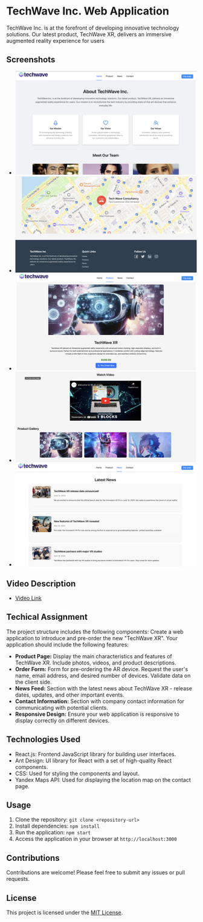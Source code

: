 # TechWave Inc. Web Application

TechWave Inc. is at the forefront of developing innovative technology solutions. Our latest product, TechWave XR, delivers an immersive augmented reality experience for users

## Screenshots

- ![screen](https://github.com/temirgaziev/situational_task_5/blob/main/src/screens/21.png)
- ![screen](https://github.com/temirgaziev/situational_task_5/blob/main/src/screens/22.png)
- ![screen](https://github.com/temirgaziev/situational_task_5/blob/main/src/screens/29.png)
- ![screen](https://github.com/temirgaziev/situational_task_5/blob/main/src/screens/33.png)
- ![screen](https://github.com/temirgaziev/situational_task_5/blob/main/src/screens/41.png)

## Video Description

- [Video Link](https://drive.google.com/file/d/1BGSRrg6zSzCqF8oEuoEdxdATO18Bz1AE/view?usp=sharing)

## Techical Assignment

The project structure includes the following components:
Create a web application to introduce and pre-order the new "TechWave XR". Your application should include the following features:

- **Product Page:** Display the main characteristics and features of TechWave XR. Include photos, videos, and product descriptions.
- **Order Form:** Form for pre-ordering the AR device. Request the user's name, email address, and desired number of devices. Validate data on the client side.
- **News Feed:** Section with the latest news about TechWave XR - release dates, updates, and other important events.
- **Contact Information:** Section with company contact information for communicating with potential clients.
- **Responsive Design:** Ensure your web application is responsive to display correctly on different devices.

## Technologies Used

- React.js: Frontend JavaScript library for building user interfaces.
- Ant Design: UI library for React with a set of high-quality React components.
- CSS: Used for styling the components and layout.
- Yandex Maps API: Used for displaying the location map on the contact page.

## Usage

1. Clone the repository: `git clone <repository-url>`
2. Install dependencies: `npm install`
3. Run the application: `npm start`
4. Access the application in your browser at `http://localhost:3000`

## Contributions

Contributions are welcome! Please feel free to submit any issues or pull requests.

## License

This project is licensed under the [MIT License](LICENSE).
